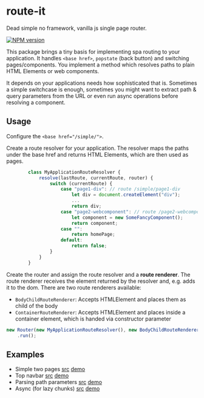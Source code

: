 # route-it
Dead simple no framework, vanilla js single page router.

[![NPM version](http://img.shields.io/npm/v/route-it)](https://npmjs.org/package/route-it)

This package brings a tiny basis for implementing spa routing to your application. It handles `<base href>`, `popstate` (back button) and switching pages/components.
You implement a method which resolves paths to plain HTML Elements or web components.

It depends on your applications needs how sophisticated that is. Sometimes a simple switchcase is enough, sometimes you might want to extract path & query parameters from the URL or even run async operations before resolving a component.

## Usage
Configure the `<base href="/simple/">`.

Create a route resolver for your application.
The resolver maps the paths under the base href and returns HTML Elements, which are then used as pages.
~~~js
        class MyApplicationRouteResolver {
            resolve(lastRoute, currentRoute, router) {
                switch (currentRoute) {
                    case "page1-div": // route /simple/page1-div
                        let div = document.createElement("div");
                        ...
                        return div;
                    case "page2-webcomponent": // route /page2-webcomponent
                        let component = new SomeFancyComponent();
                        return component;
                    case "":
                        return homePage;
                    default:
                        return false;
                }
            }
        }
~~~
Create the router and assign the route resolver and a __route renderer__.
The route renderer receives the element returned by the resolver and, e.g. adds it to the dom.
There are two route renderers available:
* `BodyChildRouteRenderer`: Accepts HTMLElement and places them as child of the body
* `ContainerRouteRenderer`: Accepts HTMLElement and places inside a container element, which is handed via constructor parameter

~~~js
new Router(new MyApplicationRouteResolver(), new BodyChildRouteRenderer())
    .run();
~~~

## Examples
* Simple two pages [src](./simple/index.html) [demo](https://tuwrraphael.github.io/route-it/simple)
* Top navbar [src](./constant-nav/index.html) [demo](https://tuwrraphael.github.io/route-it/constant-nav)
* Parsing path parameters [src](./path-parameter/index.html) [demo](https://tuwrraphael.github.io/route-it/path-parameter)
* Async (for lazy chunks) [src](./simple/async.html) [demo](https://tuwrraphael.github.io/route-it/async)

